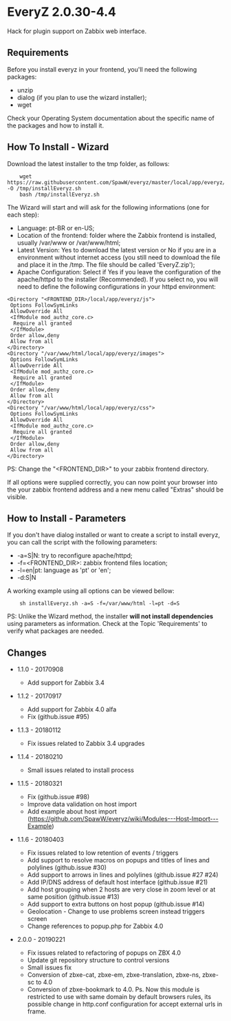 # EveryZ 2.0.30-4.4

Hack for plugin support on Zabbix web interface.

Requirements
------------

Before you install everyz in your frontend, you'll need the following packages:

 * unzip
 * dialog (if you plan to use the wizard installer);
 * wget

Check your Operating System documentation about the specific name of the packages and how to install it.

How To Install - Wizard
-----------------------

Download the latest installer to the tmp folder, as follows:

```
    wget https://raw.githubusercontent.com/SpawW/everyz/master/local/app/everyz/installEveryz.sh -O /tmp/installEveryz.sh
    bash /tmp/installEveryz.sh
```

The Wizard will start and will ask for the following informations (one for each step):

 * Language: pt-BR or en-US;
 * Location of the frontend: folder where the Zabbix frontend is installed, usually /var/www or /var/www/html;
 * Latest Version: Yes to download the latest version or No if you are in a environment without internet access (you still need to download the file and place it in the /tmp. The file should be called 'EveryZ.zip');
 * Apache Configuration: Select if Yes if you leave the configuration of the apache/httpd to the installer (Recommended). If you select no, you will need to define the following configurations in your httpd environment:

```
<Directory "<FRONTEND_DIR>/local/app/everyz/js">
 Options FollowSymLinks
 AllowOverride All
 <IfModule mod_authz_core.c>
  Require all granted
 </IfModule>
 Order allow,deny
 Allow from all
</Directory>
<Directory "/var/www/html/local/app/everyz/images">
 Options FollowSymLinks
 AllowOverride All
 <IfModule mod_authz_core.c>
  Require all granted
 </IfModule>
 Order allow,deny
 Allow from all
</Directory>
<Directory "/var/www/html/local/app/everyz/css">
 Options FollowSymLinks
 AllowOverride All
 <IfModule mod_authz_core.c>
  Require all granted
 </IfModule>
 Order allow,deny
 Allow from all
</Directory>
```

PS: Change the "<FRONTEND_DIR>" to your zabbix frontend directory.

If all options were supplied correctly, you can now point your browser into the your zabbix frontend address and a new menu called "Extras" should be visible.

How to Install - Parameters
---------------------------

If you don't have dialog installed or want to create a script to install everyz, you can call the script with the following parameters:

 * -a=S|N: try to reconfigure apache/httpd;
 * -f=<FRONTEND_DIR>: zabbix frontend files location;
 * -l=en|pt: language as 'pt' or 'en';
 * -d:S|N

A working example using all options can be viewed bellow:

```
    sh installEveryz.sh -a=S -f=/var/www/html -l=pt -d=S
```

PS: Unlike the Wizard method, the installer **will not install dependencies** using parameters as information. Check at the Topic 'Requirements' to verify what packages are needed.


Changes
---------------------------
* 1.1.0 - 20170908
   - Add support for Zabbix 3.4
* 1.1.2 - 20170917
   - Add support for Zabbix 4.0 alfa
   - Fix (github.issue #95)
* 1.1.3 - 20180112
   - Fix issues related to Zabbix 3.4 upgrades
* 1.1.4 - 20180210
   - Small issues related to install process
* 1.1.5 - 20180321
   - Fix (github.issue #98)
   - Improve data validation on host import 
   - Add example about host import (https://github.com/SpawW/everyz/wiki/Modules---Host-Import---Example) 
* 1.1.6 - 20180403
   - Fix issues related to low retention of events / triggers 
   - Add support to resolve macros on popups and titles of lines and polylines (github.issue #30)
   - Add support to arrows in lines and polylines (github.issue #27 #24)
   - Add IP/DNS address of default host interface (github.issue #21)
   - Add host grouping when 2 hosts are very close in zoom level or at same position (github.issue #13)
   - Add support to extra buttons on host popup (github.issue #14)
   - Geolocation - Change to use problems screen instead triggers screen 
   - Change references to popup.php for Zabbix 4.0 

* 2.0.0 - 20190221
   - Fix issues related to refactoring of popups on ZBX 4.0    
   - Update git repository structure to control versions
   - Small issues fix 
   - Conversion of zbxe-cat, zbxe-em, zbxe-translation, zbxe-ns, zbxe-sc to 4.0 
   - Conversion of zbxe-bookmark to 4.0. Ps. Now this module is restricted to use with same domain by default browsers rules, its possible change in http.conf configuration for accept external urls in frame. 
